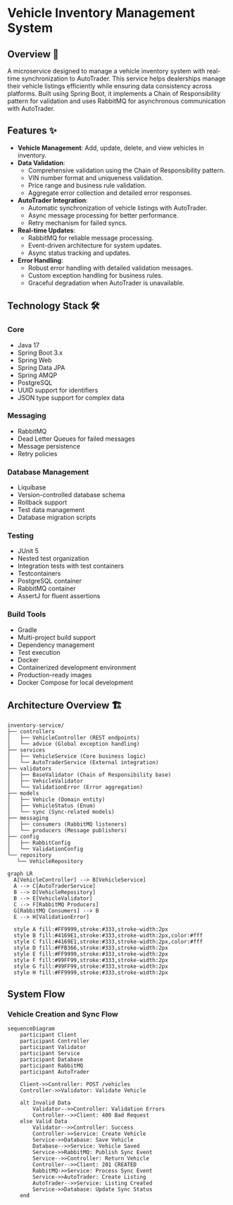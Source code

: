 # Vehicle Inventory Management System

## Overview 🚗
A microservice designed to manage a vehicle inventory system with real-time synchronization to AutoTrader. This service helps dealerships manage their vehicle listings efficiently while ensuring data consistency across platforms. Built using Spring Boot, it implements a Chain of Responsibility pattern for validation and uses RabbitMQ for asynchronous communication with AutoTrader.

## Features ✨
- **Vehicle Management**: Add, update, delete, and view vehicles in inventory.
- **Data Validation**:
    - Comprehensive validation using the Chain of Responsibility pattern.
    - VIN number format and uniqueness validation.
    - Price range and business rule validation.
    - Aggregate error collection and detailed error responses.
- **AutoTrader Integration**:
    - Automatic synchronization of vehicle listings with AutoTrader.
    - Async message processing for better performance.
    - Retry mechanism for failed syncs.
- **Real-time Updates**:
    - RabbitMQ for reliable message processing.
    - Event-driven architecture for system updates.
    - Async status tracking and updates.
- **Error Handling**:
    - Robust error handling with detailed validation messages.
    - Custom exception handling for business rules.
    - Graceful degradation when AutoTrader is unavailable.

## Technology Stack 🛠️

### Core
- Java 17
- Spring Boot 3.x
- Spring Web
- Spring Data JPA
- Spring AMQP
- PostgreSQL
- UUID support for identifiers
- JSON type support for complex data

### Messaging
- RabbitMQ
- Dead Letter Queues for failed messages
- Message persistence
- Retry policies

### Database Management
- Liquibase
- Version-controlled database schema
- Rollback support
- Test data management
- Database migration scripts

### Testing
- JUnit 5
- Nested test organization
- Integration tests with test containers
- Testcontainers
- PostgreSQL container
- RabbitMQ container
- AssertJ for fluent assertions

### Build Tools
- Gradle
- Multi-project build support
- Dependency management
- Test execution
- Docker
- Containerized development environment
- Production-ready images
- Docker Compose for local development

## Architecture Overview 🏗️
```plaintext
inventory-service/
├── controllers
│   ├── VehicleController (REST endpoints)
│   └── advice (Global exception handling)
├── services
│   ├── VehicleService (Core business logic)
│   └── AutoTraderService (External integration)
├── validators
│   ├── BaseValidator (Chain of Responsibility base)
│   ├── VehicleValidator
│   └── ValidationError (Error aggregation)
├── models
│   ├── Vehicle (Domain entity)
│   ├── VehicleStatus (Enum)
│   └── sync (Sync-related models)
├── messaging
│   ├── consumers (RabbitMQ listeners)
│   └── producers (Message publishers)
├── config
│   ├── RabbitConfig
│   └── ValidationConfig
└── repository
   └── VehicleRepository
  ```

```mermaid
graph LR
  A[VehicleController] --> B[VehicleService]
  A --> C[AutoTraderService]
  B --> D[VehicleRepository]
  B --> E[VehicleValidator]
  C --> F[RabbitMQ Producers]
  G[RabbitMQ Consumers] --> B
  E --> H[ValidationError]

  style A fill:#FF9999,stroke:#333,stroke-width:2px
  style B fill:#4169E1,stroke:#333,stroke-width:2px,color:#fff
  style C fill:#4169E1,stroke:#333,stroke-width:2px,color:#fff
  style D fill:#FFB366,stroke:#333,stroke-width:2px
  style E fill:#FF9999,stroke:#333,stroke-width:2px
  style F fill:#99FF99,stroke:#333,stroke-width:2px
  style G fill:#99FF99,stroke:#333,stroke-width:2px
  style H fill:#FF9999,stroke:#333,stroke-width:2px
```


## System Flow

### Vehicle Creation and Sync Flow
```mermaid
sequenceDiagram
    participant Client
    participant Controller
    participant Validator
    participant Service
    participant Database
    participant RabbitMQ
    participant AutoTrader

    Client->>Controller: POST /vehicles
    Controller->>Validator: Validate Vehicle
    
    alt Invalid Data
        Validator-->>Controller: Validation Errors
        Controller-->>Client: 400 Bad Request
    else Valid Data
        Validator-->>Controller: Success
        Controller->>Service: Create Vehicle
        Service->>Database: Save Vehicle
        Database-->>Service: Vehicle Saved
        Service->>RabbitMQ: Publish Sync Event
        Service-->>Controller: Return Vehicle
        Controller-->>Client: 201 CREATED        
        RabbitMQ->>Service: Process Sync Event
        Service->>AutoTrader: Create Listing
        AutoTrader-->>Service: Listing Created
        Service->>Database: Update Sync Status
    end